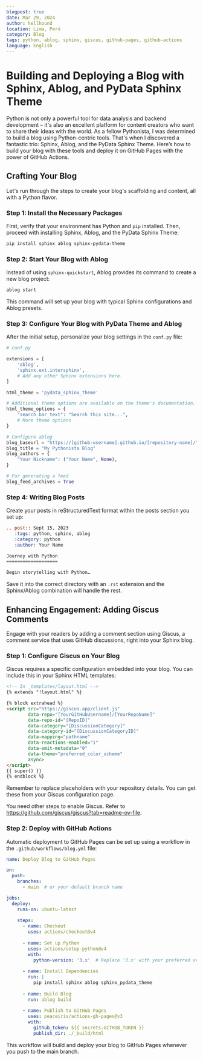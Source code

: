 ```yaml
---
blogpost: true
date: Mar 29, 2024
author: hellhound
location: Lima, Perú
category: Blog
tags: python, ablog, sphinx, giscus, github-pages, github-actions
language: English
---
```

# Building and Deploying a Blog with Sphinx, Ablog, and PyData Sphinx Theme

Python is not only a powerful tool for data analysis and backend development – it's also an excellent platform for content creators who want to share their ideas with the world. As a fellow Pythonista, I was determined to build a blog using Python-centric tools. That's when I discovered a fantastic trio: Sphinx, Ablog, and the PyData Sphinx Theme. Here’s how to build your blog with these tools and deploy it on GitHub Pages with the power of GitHub Actions.

## Crafting Your Blog

Let's run through the steps to create your blog's scaffolding and content, all with a Python flavor.

### Step 1: Install the Necessary Packages

First, verify that your environment has Python and `pip` installed. Then, proceed with installing Sphinx, Ablog, and the PyData Sphinx Theme:

```bash
pip install sphinx ablog sphinx-pydata-theme
```

### Step 2: Start Your Blog with Ablog

Instead of using `sphinx-quickstart`, Ablog provides its command to create a new blog project:

```bash
ablog start
```

This command will set up your blog with typical Sphinx configurations and Ablog presets.

### Step 3: Configure Your Blog with PyData Theme and Ablog

After the initial setup, personalize your blog settings in the `conf.py` file:

```python
# conf.py

extensions = [
    'ablog',
    'sphinx.ext.intersphinx',
    # Add any other Sphinx extensions here.
]

html_theme = 'pydata_sphinx_theme'

# Additional theme options are available on the theme's documentation.
html_theme_options = {
    "search_bar_text": "Search this site...",
    # More theme options
}

# Configure ablog
blog_baseurl = "https://[github-username].github.io/[repository-name]/"
blog_title = "My Pythonista Blog"
blog_authors = {
    "Your Nickname": ("Your Name", None),
}

# For generating a feed
blog_feed_archives = True
```

### Step 4: Writing Blog Posts

Create your posts in reStructuredText format within the posts section you set up:

```rst
.. post:: Sept 15, 2023
   :tags: python, sphinx, ablog
   :category: python
   :author: Your Name

Journey with Python
===================

Begin storytelling with Python…
```

Save it into the correct directory with an `.rst` extension and the Sphinx/Ablog combination will handle the rest.

## Enhancing Engagement: Adding Giscus Comments

Engage with your readers by adding a comment section using Giscus, a comment service that uses GitHub discussions, right into your Sphinx blog.

### Step 1: Configure Giscus on Your Blog

Giscus requires a specific configuration embedded into your blog. You can include this in your Sphinx HTML templates:

```html
<!-- In _templates/layout.html -->
{% extends "!layout.html" %}

{% block extrahead %}
<script src="https://giscus.app/client.js"
        data-repo="[YourGitHubUsername]/[YourRepoName]"
        data-repo-id="[RepoID]"
        data-category="[DiscussionCategory]"
        data-category-id="[DiscussionCategoryID]"
        data-mapping="pathname"
        data-reactions-enabled="1"
        data-emit-metadata="0"
        data-theme="preferred_color_scheme"
        async>
</script>
{{ super() }}
{% endblock %}
```

Remember to replace placeholders with your repository details. You can get these from your Giscus configuration page.

You need other steps to enable Giscus. Refer to https://github.com/giscus/giscus?tab=readme-ov-file.

### Step 2: Deploy with GitHub Actions

Automatic deployment to GitHub Pages can be set up using a workflow in the `.github/workflows/blog.yml` file:

```yaml
name: Deploy Blog to GitHub Pages

on:
  push:
    branches:
      - main  # or your default branch name

jobs:
  deploy:
    runs-on: ubuntu-latest
    
    steps:
      - name: Checkout
        uses: actions/checkout@v4
      
      - name: Set up Python
        uses: actions/setup-python@v4
        with:
          python-version: '3.x'  # Replace '3.x' with your preferred version
      
      - name: Install Dependencies
        run: |
          pip install sphinx ablog sphinx_pydata_theme
      
      - name: Build Blog
        run: ablog build
      
      - name: Publish to GitHub Pages
        uses: peaceiris/actions-gh-pages@v3
        with:
          github_token: ${{ secrets.GITHUB_TOKEN }}
          publish_dir: ./_build/html
```

This workflow will build and deploy your blog to GitHub Pages whenever you push to the main branch.
